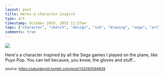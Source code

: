 ```yaml
---
layout: post
title: Heres-a-character-inspire
type: art
timestamp: October 28th, 2015 11:57am
tags: ["character", "sketch", "design", "ink", "drawing", "sega", "art"]
comments: true
---
```

<img src="https://saturdayxiii.github.io/media/132093594809.jpg"/>

Here's a character inspired by all the Sega games I played on the plane, like Puyo Pop.  You can tell because, you know, the gloves and stuff&hellip;
 
  
<small>source: https://saturdayxiii.tumblr.com/post/132093594809</small>